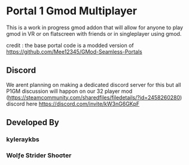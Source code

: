 # Portal 1 Gmod Multiplayer
 This is a work in progress gmod addon that will allow for anyone to play gmod in VR or on flatscreen with friends or in singleplayer using gmod.
 
 credit : the base portal code is a modded version of https://github.com/Mee12345/GMod-Seamless-Portals
 
## Discord
 We arent planning on making a dedicated discord server for this but all P1GM discussion will happon on our 32 player mod (https://steamcommunity.com/sharedfiles/filedetails/?id=2458260280) discord here https://discord.com/invite/kW3nG6GKpF 

## Developed By
### kyleraykbs
### Wolƒe Strider Shoσter
